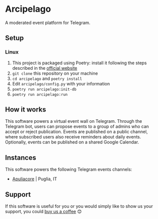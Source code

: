 # Arcipelago
A moderated event platform for Telegram.

## Setup

### Linux
1. This project is packaged using Poetry: install it following the steps described in the [official website](https://python-poetry.org/docs/#installation)
2. `git clone` this repository on your machine
3. `cd arcipelago` and `poetry install`
4. Edit `arcipelago/config.py` with your information
5. `poetry run arcipelago:init-db`
6. `poetry run arcipelago:run`

## How it works
This software powers a virtual event wall on Telegram.
Through the Telegram bot, users can propose events to a group of admins who can accept or reject publication.
Events are published on a public channel, where subscribed users also receive reminders about daily events.
Optionally, events can be published on a shared Google Calendar.

## Instances
This software powers the following Telegram events channels:
- [Apuliacore](https://t.me/apuliacore) | Puglia, IT

## Support
If this software is useful for you or you would simply like to show us your support, you could [buy us a coffee](https://ko-fi.com/apuliacore) 😊
